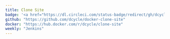 ```yaml
---
title: Clone Site
badge: '<a href="https://dl.circleci.com/status-badge/redirect/gh/dcycle/docker-clone-site/tree/master"><img src="https://dl.circleci.com/status-badge/img/gh/dcycle/docker-clone-site/tree/master.svg?style=svg"></a>'
github: "https://github.com/dcycle/docker-clone-site"
docker: "https://hub.docker.com/r/dcycle/clone-site"
weekly: "Jenkins"
---
```

